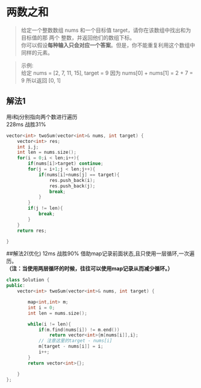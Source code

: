 # 两数之和
> 给定一个整数数组 nums 和一个目标值 target，请你在该数组中找出和为目标值的那 两个 整数，并返回他们的数组下标。  
>你可以假设**每种输入只会对应一个答案**。但是，你不能重复利用这个数组中同样的元素。  

> 示例:  
> 给定 nums = [2, 7, 11, 15], target = 9
> 因为 nums[0] + nums[1] = 2 + 7 = 9
所以返回 [0, 1]

## 解法1
用i和j分别指向两个数进行遍历  
228ms 战胜31%
```cpp
vector<int> twoSum(vector<int>& nums, int target) {
    vector<int> res;
    int i,j;
    int len = nums.size();
    for(i = 0;i < len;i++){
        if(nums[i]>target) continue;
        for(j = i+1;j < len;j++){
            if(nums[i]+nums[j] == target){
                res.push_back(i);
                res.push_back(j);
                break;
            }
        }
        if(j != len){
            break;
        }
    }
    return res;

}
```

##解法2(优化)
12ms 战胜90%
借助map记录前面状态,且只使用一层循环,一次遍历。  
**（注：当使用两层循环的时候，往往可以使用map记录从而减少循环。）**
```cpp
class Solution {
public:
    vector<int> twoSum(vector<int>& nums, int target) {

        map<int,int> m;
        int i = 0;
        int len = nums.size();

        while(i != len){
            if(m.find(nums[i]) != m.end())
                return vector<int>{m[nums[i]],i};
            // 注意这里的target - nums[i]
            m[target - nums[i]] = i;
            i++;
        }
        return vector<int>{};

    }
};
```